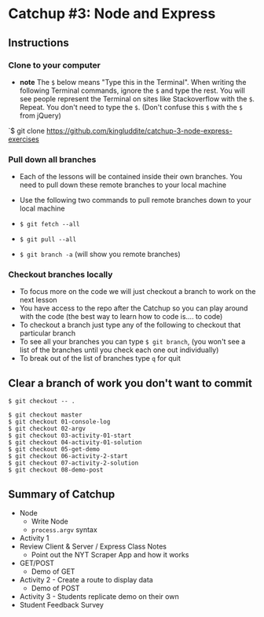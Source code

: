 # Catchup #3: Node and Express

## Instructions
### Clone to your computer
* **note** The `$` below means "Type this in the Terminal". When writing the following Terminal commands, ignore the `$` and type the rest. You will see people represent the Terminal on sites like Stackoverflow with the `$`. Repeat. You don't need to type the `$`. (Don't confuse this `$` with the `$` from jQuery)

`$ git clone https://github.com/kingluddite/catchup-3-node-express-exercises

### Pull down all branches
* Each of the lessons will be contained inside their own branches. You need to pull down these remote branches to your local machine
* Use the following two commands to pull remote branches down to your local machine

* `$ git fetch --all`
* `$ git pull --all`
* `$ git branch -a` (will show you remote branches)

### Checkout branches locally
* To focus more on the code we will just checkout a branch to work on the next lesson
* You have access to the repo after the Catchup so you can play around with the code (the best way to learn how to code is.... to code)
* To checkout a branch just type any of the following to checkout that particular branch
* To see all your branches you can type `$ git branch`, (you won't see a list of the branches until you check each one out individually)
* To break out of the list of branches type `q` for quit

## Clear a branch of work you don't want to commit
`$ git checkout -- .`

```
$ git checkout master
$ git checkout 01-console-log
$ git checkout 02-argv
$ git checkout 03-activity-01-start
$ git checkout 04-activity-01-solution
$ git checkout 05-get-demo
$ git checkout 06-activity-2-start
$ git checkout 07-activity-2-solution
$ git checkout 08-demo-post
```

## Summary of Catchup
* Node
  - Write Node
  - `process.argv` syntax
* Activity 1
* Review Client & Server / Express Class Notes
  - Point out the NYT Scraper App and how it works
* GET/POST
  - Demo of GET
* Activity 2 - Create a route to display data
  - Demo of POST
* Activity 3 - Students replicate demo on their own
* Student Feedback Survey
